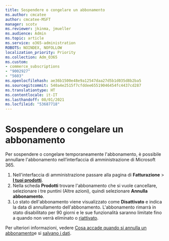 ```yaml
---
title: Sospendere o congelare un abbonamento
ms.author: cmcatee
author: cmcatee-MSFT
manager: scotv
ms.reviewer: jkinma, jmueller
ms.audience: Admin
ms.topic: article
ms.service: o365-administration
ROBOTS: NOINDEX, NOFOLLOW
localization_priority: Priority
ms.collection: Adm_O365
ms.custom:
- commerce_subscriptions
- "9002927"
- "5603"
ms.openlocfilehash: ae36b1500e48e9a12547daa27d5b1d035d8b2ba5
ms.sourcegitcommit: 540a4e2515f7cfddee65519046454fc4437cd287
ms.translationtype: HT
ms.contentlocale: it-IT
ms.lasthandoff: 08/01/2021
ms.locfileid: "53687718"
---
```

# <a name="suspend-or-pause-a-subscription"></a>Sospendere o congelare un abbonamento

Per sospendere o congelare temporaneamente l'abbonamento, è possibile annullare l'abbonamento nell’interfaccia di amministrazione di Microsoft 365.

1. Nell'interfaccia di amministrazione passare alla pagina di **Fatturazione** > **[I tuoi prodotti](https://go.microsoft.com/fwlink/p/?linkid=842054)**.
2. Nella scheda **Prodotti** trovare l'abbonamento che si vuole cancellare, selezionare i tre puntini (Altre azioni), quindi selezionare **Annulla abbonamento**.
3. Lo stato dell'abbonamento viene visualizzato come **Disattivato** e indica la data di annullamento dell'abbonamento. L'abbonamento rimarrà in stato disabilitato per 90 giorni e le sue funzionalità saranno limitate fino a quando non verrà eliminato o [riattivato](/microsoft-365/commerce/subscriptions/reactivate-your-subscription).

Per ulteriori informazioni, vedere [Cosa accade quando si annulla un abbonamento](/microsoft-365/commerce/subscriptions/cancel-your-subscription#what-happens-when-you-cancel-a-subscription)e si [salvano i dati](/microsoft-365/commerce/subscriptions/cancel-your-subscription#save-your-data).
